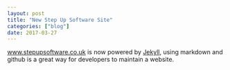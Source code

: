 ```yaml
---
layout: post
title: "New Step Up Software Site"
categories: ["blog"]
date: 2017-03-27
---
```


www.stepupsoftware.co.uk is now powered by [Jekyll](http://jekyllrb.com), using markdown and github is a great way for developers to maintain a website.
